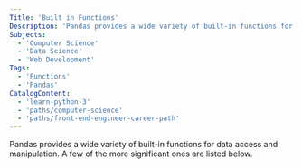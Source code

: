 ```yaml
---
Title: 'Built in Functions'
Description: 'Pandas provides a wide variety of built-in functions for data access and manipulation.'
Subjects:
  - 'Computer Science'
  - 'Data Science'
  - 'Web Development'
Tags:
  - 'Functions'
  - 'Pandas'
CatalogContent:
  - 'learn-python-3'
  - 'paths/computer-science'
  - 'paths/front-end-engineer-career-path'
---
```


Pandas provides a wide variety of built-in functions for data access and manipulation. A few of the more significant ones are listed below.
